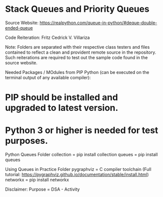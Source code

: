 # Stack Queues and Priority Queues

Source Website: https://realpython.com/queue-in-python/#deque-double-ended-queue

Code Reiteration: Fritz Cedrick V. Villariza

Note: Folders are separated with their respective class testers and files contained to reflect a clean and provident remote source in the repository. Such reiterations are required to test out the sample code found in the source website.

Needed Packages / MOdules from PIP Python (can be executed on the terminal output of any available compiler):
# PIP should be installed and upgraded to latest version.
# Python 3 or higher is needed for test purposes.

Python Queues Folder
collection = pip install collection
queues = pip install queues

Using Queues in Practice Folder
pygraphviz = C compiler toolchain (Full tutorial: https://pygraphviz.github.io/documentation/stable/install.html)
networkx = pip install networkx

Disclaimer: Purpose = DSA - Activity